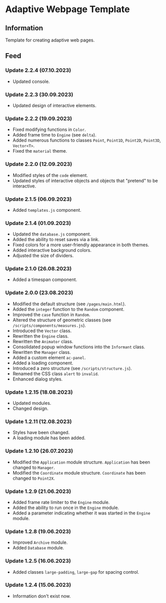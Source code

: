 # Adaptive Webpage Template

## Information
Template for creating adaptive web pages.

## Feed
### Update 2.2.4 (07.10.2023)
- Updated console.

### Update 2.2.3 (30.09.2023)
- Updated design of interactive elements.

### Update 2.2.2 (19.09.2023)
- Fixed modifying functions in `Color`.
- Added frame time to `Engine` (see `delta`).
- Added numerous functions to classes `Point`, `Point1D`, `Point2D`, `Point3D`, `Vector<T>`.
- Fixed the `material` theme.

### Update 2.2.0 (12.09.2023)
- Modified styles of the `code` element.
- Updated styles of interactive objects and objects that "pretend" to be interactive.

### Update 2.1.5 (06.09.2023)
- Added `templates.js` component.

### Update 2.1.4 (01.09.2023)
- Updated the `database.js` component.
- Added the ability to reset saves via a link.
- Fixed colors for a more user-friendly appearance in both themes.
- Added interactive background colors.
- Adjusted the size of dividers.

### Update 2.1.0 (26.08.2023)
- Added a timespan component.

### Update 2.0.0 (23.08.2023)
- Modified the default structure (see `/pages/main.html`).
- Added the `integer` function to the `Random` component.
- Improved the `case` function in `Random`.
- Altered the structure of geometric classes (see `/scripts/components/measures.js`).
- Introduced the `Vector` class.
- Rewritten the `Engine` class.
- Rewritten the `Animator` class.
- Consolidated popup window functions into the `Informant` class.
- Rewritten the `Manager` class.
- Added a custom element `ac-panel`.
- Added a loading component.
- Introduced a zero structure (see `/scripts/structure.js`).
- Renamed the CSS class `alert` to `invalid`.
- Enhanced dialog styles.

### Update 1.2.15 (18.08.2023)
- Updated modules.
- Changed design.

### Update 1.2.11 (12.08.2023)
- Styles have been changed.
- A loading module has been added.

### Update 1.2.10 (26.07.2023)
- Modified the `Application` module structure. `Application` has been changed to `Manager`.
- Modified the `Coordinate` module structure. `Coordinate` has been changed to `Point2X`.

### Update 1.2.9 (21.06.2023)
- Added frame rate limiter to the `Engine` module.
- Added the ability to run once in the `Engine` module.
- Added a parameter indicating whether it was started in the `Engine` module.

### Update 1.2.8 (19.06.2023)
- Improved `Archive` module.
- Added `Database` module.

### Update 1.2.5 (16.06.2023)
- Added classes `large-padding`, `large-gap` for spacing control.

### Update 1.2.4 (15.06.2023)
- Information don't exist now.